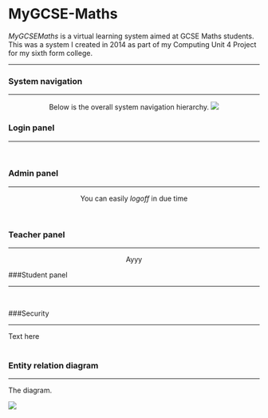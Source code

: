 # MyGCSE-Maths

_MyGCSEMaths_ is a virtual learning system aimed at GCSE Maths students. This was a system I created in 2014 as part of my Computing Unit 4 Project for my sixth form college.

___

### System navigation
___
<p align="center">
Below is the overall system navigation hierarchy.
<img src="http://i.imgur.com/IgdZJus.png"/>
<br>
</p>

### Login panel
___
<br>


### Admin panel
___
<p align="center">
You can easily <em>logoff</em> in due time
</p>
<br>

### Teacher panel
___
<p align="center">
Ayyy
</p>


###Student panel
___
<br>



###Security
___
Text here
<br>
<br>


### Entity relation diagram
____
The diagram.

<img src="http://i.imgur.com/TkQDNmj.png"/>
</p>
